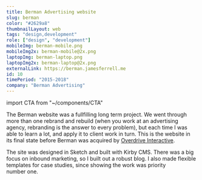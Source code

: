```yaml
---
title: Berman Advertising website
slug: berman
color: "#2629a8"
thumbnailLayout: web
tags: "design,development"
role: ["design", "development"]
mobileImg: berman-mobile.png
mobileImg2x: berman-mobile@2x.png
laptopImg: berman-laptop.png
laptopImg2x: berman-laptop@2x.png
externalLink: https://berman.jamesferrell.me
id: 10
timePeriod: "2015-2018"
company: "Berman Advertising"
---
```


import CTA from "~/components/CTA"

The Berman website was a fullfilling long term project. We went through more than one rebrand and rebuild (when you work at an advertising agency, rebranding is the answer to every problem), but each time I was able to learn a lot, and apply it to client work in turn. This is the website in its final state before Berman was acquired by [Overdrive Interactive](https://www.ovrdrv.com/).

The site was designed in Sketch and built with Kirby CMS. There was a big focus on inbound marketing, so I built out a robust blog. I also made flexible templates for case studies, since showing the work was priority number one.

<CTA heading="Need a custom website?" />
